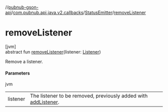 //[pubnub-gson-api](../../../index.md)/[com.pubnub.api.java.v2.callbacks](../index.md)/[StatusEmitter](index.md)/[removeListener](remove-listener.md)

# removeListener

[jvm]\
abstract fun [removeListener](remove-listener.md)(listener: [Listener](../../../../../pubnub-kotlin/pubnub-kotlin-api/pubnub-kotlin-api/com.pubnub.api.callbacks/-listener/index.md))

Remove a listener.

#### Parameters

jvm

| | |
|---|---|
| listener | The listener to be removed, previously added with [addListener](add-listener.md). |
